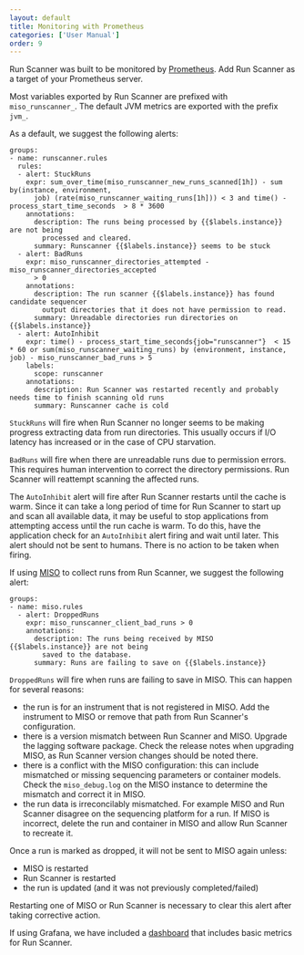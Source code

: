 ```yaml
---
layout: default
title: Monitoring with Prometheus
categories: ['User Manual']
order: 9
---
```

Run Scanner was built to be monitored by [Prometheus](https://prometheus.io/).
Add Run Scanner as a target of your Prometheus server.

Most variables exported by Run Scanner are prefixed with `miso_runscanner_`.
The default JVM metrics are exported with the prefix `jvm_`.

As a default, we suggest the following alerts:

```
groups:
- name: runscanner.rules
  rules:
  - alert: StuckRuns
    expr: sum_over_time(miso_runscanner_new_runs_scanned[1h]) - sum by(instance, environment,
      job) (rate(miso_runscanner_waiting_runs[1h])) < 3 and time() - process_start_time_seconds  > 8 * 3600
    annotations:
      description: The runs being processed by {{$labels.instance}} are not being
        processed and cleared.
      summary: Runscanner {{$labels.instance}} seems to be stuck
  - alert: BadRuns
    expr: miso_runscanner_directories_attempted - miso_runscanner_directories_accepted
      > 0
    annotations:
      description: The run scanner {{$labels.instance}} has found candidate sequencer
        output directories that it does not have permission to read.
      summary: Unreadable directories run directories on {{$labels.instance}}
  - alert: AutoInhibit
    expr: time() - process_start_time_seconds{job="runscanner"}  < 15 * 60 or sum(miso_runscanner_waiting_runs) by (environment, instance, job) - miso_runscanner_bad_runs > 5
    labels:
      scope: runscanner
    annotations:
      description: Run Scanner was restarted recently and probably needs time to finish scanning old runs
      summary: Runscanner cache is cold
```

`StuckRuns` will fire when Run Scanner no longer seems to be making progress
extracting data from run directories. This usually occurs if I/O latency has
increased or in the case of CPU starvation.

`BadRuns` will fire when there are unreadable runs due to permission errors.
This requires human intervention to correct the directory permissions. Run
Scanner will reattempt scanning the affected runs.

The `AutoInhibit` alert will fire after Run Scanner restarts until the cache is
warm. Since it can take a long period of time for Run Scanner to start up and
scan all available data, it may be useful to stop applications from attempting
access until the run cache is warm. To do this, have the application check for
an `AutoInhibit` alert firing and wait until later. This alert should not be
sent to humans. There is no action to be taken when firing.


If using [MISO](https://github.com/miso-lims/miso-lims) to collect runs from
Run Scanner, we suggest the following alert:

```
groups:
- name: miso.rules
  - alert: DroppedRuns
    expr: miso_runscanner_client_bad_runs > 0
    annotations:
      description: The runs being received by MISO {{$labels.instance}} are not being
        saved to the database.
      summary: Runs are failing to save on {{$labels.instance}}
```

`DroppedRuns` will fire when runs are failing to save in MISO. This can happen
for several reasons:

* the run is for an instrument that is not registered in MISO. Add the
  instrument to MISO or remove that path from Run Scanner's configuration.
* there is a version mismatch between Run Scanner and MISO. Upgrade the lagging
  software package. Check the release notes when upgrading MISO, as Run Scanner
  version changes should be noted there.
* there is a conflict with the MISO configuration: this can include mismatched
  or missing sequencing parameters or container models. Check the
  `miso_debug.log` on the MISO instance to determine the mismatch and correct
  it in MISO.
* the run data is irreconcilably mismatched. For example MISO and Run Scanner
  disagree on the sequencing platform for a run. If MISO is incorrect, delete
  the run and container in MISO and allow Run Scanner to recreate it.

Once a run is marked as dropped, it will not be sent to MISO again unless:
* MISO is restarted
* Run Scanner is restarted
* the run is updated (and it was not previously completed/failed)

Restarting one of MISO or Run Scanner is necessary to clear this alert after
taking corrective action.

If using Grafana, we have included a
[dashboard](https://github.com/miso-lims/runscanner/blob/master/grafana-dashboard.json)
that includes basic metrics for Run Scanner.
